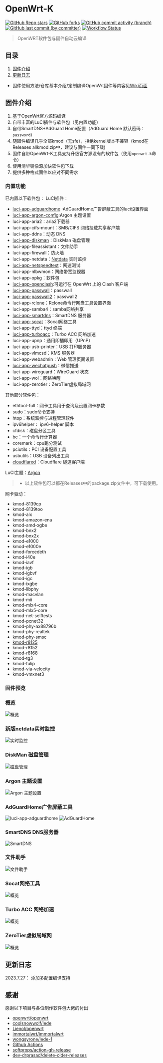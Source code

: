 # OpenWrt-K

[![GitHub Repo stars](https://img.shields.io/github/stars/chenmozhijin/OpenWrt-K)](https://github.com/chenmozhijin/OpenWrt-K/stargazers)
[![GitHub forks](https://img.shields.io/github/forks/chenmozhijin/OpenWrt-K)](https://github.com/chenmozhijin/OpenWrt-K/forks?include=active%2Carchived%2Cinactive%2Cnetwork&page=1&period=2y&sort_by=stargazer_counts)
[![GitHub commit activity (branch)](https://img.shields.io/github/commit-activity/t/chenmozhijin/OpenWrt-K)](https://github.com/chenmozhijin/OpenWrt-K/commits)
[![GitHub last commit (by committer)](https://img.shields.io/github/last-commit/chenmozhijin/OpenWrt-K)](https://github.com/chenmozhijin/OpenWrt-K/commits)
[![Workflow Status](https://github.com/chenmozhijin/OpenWrt-K/actions/workflows/build-openwrt.yml/badge.svg)](https://github.com/chenmozhijin/OpenWrt-K/actions)
> OpenWRT软件包与固件自动云编译
## 目录

1. [固件介绍](https://github.com/chenmozhijin/OpenWrt-K#%E5%9B%BA%E4%BB%B6%E4%BB%8B%E7%BB%8D)
2. [更新日志](https://github.com/chenmozhijin/OpenWrt-K#%E6%9B%B4%E6%96%B0%E6%97%A5%E5%BF%97)

+  固件使用方法/仓库基本介绍/定制编译OpenWrt固件等内容见[Wiki页面](https://github.com/chenmozhijin/OpenWrt-K/wiki)

## 固件介绍

1. 基于OpenWrt官方源码编译
2. 自带丰富的LuCI插件与软件包（见内置功能）
3. 自带SmartDNS+AdGuard Home配置（AdGuard Home 默认密码：```password```）
4. 随固件编译几乎全部kmod（无sfe），拒绝kernel版本不兼容（kmod在Releases allkmod.zip中，建议与固件一同下载)
5. 固件自带OpenWrt-K工具支持升级官方源没有的软件包（使用```openwrt-k```命令）
6. 使用清华镜像源加快软件包下载
7. 提供多种格式固件以应对不同需求

### 内置功能

已内置以下软件包：
LuCI插件：

+ [luci-app-adguardhome](https://github.com/rufengsuixing/luci-app-adguardhome) :AdGuardHome广告屏蔽工具的luci设置界面
+ [luci-app-argon-config](https://github.com/jerrykuku/luci-app-argon-config):Argon 主题设置
+ luci-app-aria2：aria2下载器
+ luci-app-cifs-mount：SMB/CIFS 网络挂载共享客户端
+ luci-app-ddns：动态 DNS
+ [luci-app-diskman](https://github.com/lisaac/luci-app-diskman)：DiskMan 磁盘管理
+ luci-app-fileassistant：文件助手
+ luci-app-firewall：防火墙
+ luci-app-netdata：[Netdata](https://github.com/netdata/netdata) 实时监控
+ [luci-app-netspeedtest](https://github.com/sirpdboy/netspeedtest)：网速测试
+ luci-app-nlbwmon：网络带宽监视器
+ luci-app-opkg：软件包
+ [luci-app-openclash](https://github.com/vernesong/OpenClash):可运行在 OpenWrt 上的 Clash 客户端
+ [luci-app-passwall](https://github.com/xiaorouji/openwrt-passwall/tree/luci)：passwall
+ [luci-app-passwall2](https://github.com/xiaorouji/openwrt-passwall2)：passwall2
+ luci-app-rclone：Rclone命令行网盘工具设置界面
+ luci-app-samba4：samba网络共享
+ [luci-app-smartdns](https://github.com/pymumu/luci-app-smartdns)：SmartDNS 服务器
+ [luci-app-socat](https://github.com/chenmozhijin/luci-app-socat)：Socat网络工具
+ luci-app-ttyd：ttyd 终端
+ [luci-app-turboacc](https://github.com/chenmozhijin/turboacc)：Turbo ACC 网络加速
+ luci-app-upnp：通用即插即用（UPnP）
+ luci-app-usb-printer：USB 打印服务器
+ luci-app-vlmcsd：KMS 服务器
+ luci-app-webadmin：Web 管理页面设置
+ [luci-app-wechatpush](https://github.com/tty228/luci-app-wechatpush)：微信推送
+ luci-app-wireguard：WireGuard 状态
+ luci-app-wol：网络唤醒
+ luci-app-zerotier：ZeroTier虚拟局域网


其他部分软件包：

+ ethtool-full：网卡工具用于查询及设置网卡参数
+ sudo：sudo命令支持
+ htop：系统监控与进程管理软件
+ ipv6helper： ipv6-helper 脚本
+ cfdisk：磁盘分区工具
+ bc：一个命令行计算器
+ coremark：cpu跑分测试
+ pciutils：PCI 设备配置工具
+ usbutils：USB 设备列出工具
+ [cloudflared](https://github.com/cloudflare/cloudflared)：Cloudflare 隧道客户端

LuCI主题：[Argon](https://github.com/jerrykuku/luci-theme-argon)

> + 以上软件包可以都在Releases中的package.zip文件中，可下载使用。

网卡驱动：

+ kmod-8139cp
+ kmod-8139too
+ kmod-alx
+ kmod-amazon-ena
+ kmod-amd-xgbe
+ kmod-bnx2
+ kmod-bnx2x
+ kmod-e1000
+ kmod-e1000e
+ kmod-forcedeth
+ kmod-i40e
+ kmod-iavf
+ kmod-igb
+ kmod-igbvf
+ kmod-igc
+ kmod-ixgbe
+ kmod-libphy
+ kmod-macvlan
+ kmod-mii
+ kmod-mlx4-core
+ kmod-mlx5-core
+ kmod-net-selftests
+ kmod-pcnet32
+ kmod-phy-ax88796b
+ kmod-phy-realtek
+ kmod-phy-smsc
+ [kmod-r8125](https://github.com/sbwml/package_kernel_r8125)
+ kmod-r8152
+ kmod-r8168
+ kmod-tg3
+ kmod-tulip
+ kmod-via-velocity
+ kmod-vmxnet3


### 固件预览


### 概览

![概览](https://raw.githubusercontent.com/chenmozhijin/OpenWrt-K/main/img/1.webp)

### 新版netdata实时监控

![实时监控](https://raw.githubusercontent.com/chenmozhijin/OpenWrt-K/main/img/2.webp)

### DiskMan 磁盘管理

![磁盘管理](https://raw.githubusercontent.com/chenmozhijin/OpenWrt-K/main/img/3.webp)

### Argon 主题设置

![Argon 主题设置](https://raw.githubusercontent.com/chenmozhijin/OpenWrt-K/main/img/4.webp)

### AdGuardHome广告屏蔽工具

![luci-app-adguardhome](https://raw.githubusercontent.com/chenmozhijin/OpenWrt-K/main/img/5.webp)
![AdGuardHome](https://raw.githubusercontent.com/chenmozhijin/OpenWrt-K/main/img/11.webp)

### SmartDNS DNS服务器

![SmartDNS](https://raw.githubusercontent.com/chenmozhijin/OpenWrt-K/main/img/6.webp)

### 文件助手

![文件助手](https://raw.githubusercontent.com/chenmozhijin/OpenWrt-K/main/img/7.webp)

### Socat网络工具

![概览](https://raw.githubusercontent.com/chenmozhijin/OpenWrt-K/main/img/8.webp)

### Turbo ACC 网络加速

![概览](https://raw.githubusercontent.com/chenmozhijin/OpenWrt-K/main/img/9.webp)

### ZeroTier虚拟局域网

![概览](https://raw.githubusercontent.com/chenmozhijin/OpenWrt-K/main/img/10.webp)






## 更新日志

2023.7.27： 添加多配置编译支持

## 感谢

 感谢以下项目与各位制作软件包大佬的付出

+ [openwrt/openwrt](https://github.com/openwrt/openwrt/)
+ [coolsnowwolf/lede](https://github.com/coolsnowwolf/lede)
+ [Lienol/openwrt](https://github.com/Lienol/openwrt)
+ [immortalwrt/immortalwrt](https://github.com/immortalwrt/immortalwrt/)
+ [wongsyrone/lede-1](https://github.com/wongsyrone/lede-1)
+ [Github Actions](https://github.com/features/actions)
+ [softprops/action-gh-release](https://github.com/ncipollo/release-action)
+ [dev-drprasad/delete-older-releases](https://github.com/mknejp/delete-release-assets)
